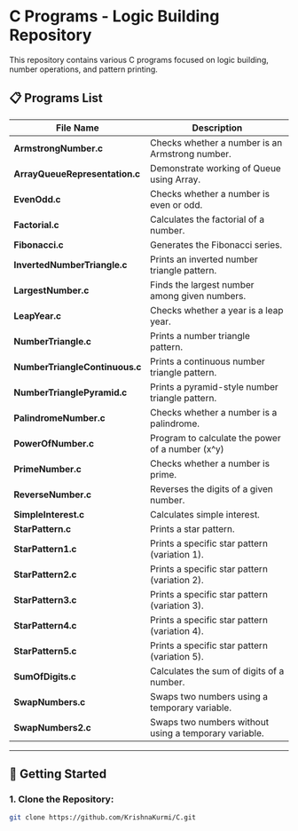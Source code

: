 # C Programs - Logic Building Repository

This repository contains various C programs focused on logic building, number operations, and pattern printing.

## 📋 Programs List

| File Name                       | Description                                           |
|---------------------------------|-------------------------------------------------------|
| **ArmstrongNumber.c**           | Checks whether a number is an Armstrong number.       |
| **ArrayQueueRepresentation.c**   | Demonstrate working of Queue using Array.       |
| **EvenOdd.c**                   | Checks whether a number is even or odd.               |
| **Factorial.c**                 | Calculates the factorial of a number.                 |
| **Fibonacci.c**                 | Generates the Fibonacci series.                       |
| **InvertedNumberTriangle.c**    | Prints an inverted number triangle pattern.           |
| **LargestNumber.c**             | Finds the largest number among given numbers.         |
| **LeapYear.c**                  | Checks whether a year is a leap year.                 |
| **NumberTriangle.c**            | Prints a number triangle pattern.                     |
| **NumberTriangleContinuous.c**  | Prints a continuous number triangle pattern.          |
| **NumberTrianglePyramid.c**     | Prints a pyramid-style number triangle pattern.       |
| **PalindromeNumber.c**          | Checks whether a number is a palindrome.              |
| **PowerOfNumber.c**             | Program to calculate the power of a number (x^y)      |
| **PrimeNumber.c**               | Checks whether a number is prime.                     |
| **ReverseNumber.c**             | Reverses the digits of a given number.                |
| **SimpleInterest.c**            | Calculates simple interest.                           |
| **StarPattern.c**               | Prints a star pattern.                                |
| **StarPattern1.c**              | Prints a specific star pattern (variation 1).         |
| **StarPattern2.c**              | Prints a specific star pattern (variation 2).         |
| **StarPattern3.c**              | Prints a specific star pattern (variation 3).         |
| **StarPattern4.c**              | Prints a specific star pattern (variation 4).         |
| **StarPattern5.c**              | Prints a specific star pattern (variation 5).         |
| **SumOfDigits.c**               | Calculates the sum of digits of a number.             |
| **SwapNumbers.c**               | Swaps two numbers using a temporary variable.         |
| **SwapNumbers2.c**              | Swaps two numbers without using a temporary variable. |

---

## 🚀 Getting Started
### 1. Clone the Repository:
```bash
git clone https://github.com/KrishnaKurmi/C.git
